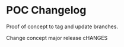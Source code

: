 # POC Changelog
Proof of concept to tag and update branches. 

Change concept major release
cHANGES 
